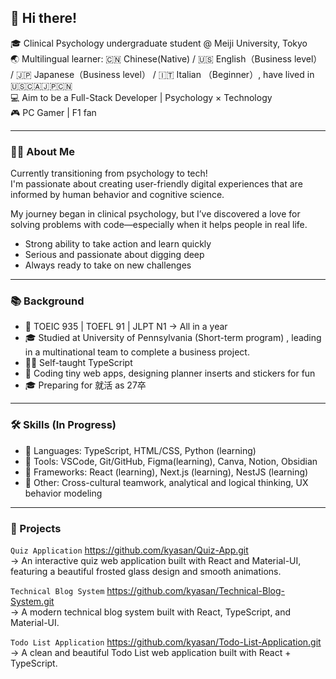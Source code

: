 ## 👋 Hi there!

🎓 Clinical Psychology undergraduate student @ Meiji University, Tokyo  
🌏 Multilingual learner: 🇨🇳 Chinese(Native) / 🇺🇸 English（Business level） / 🇯🇵 Japanese（Business level） / 🇮🇹 Italian （Beginner）, have lived in 🇺🇸🇨🇦🇯🇵🇨🇳  
💻 Aim to be a Full-Stack Developer | Psychology × Technology  
🎮 PC Gamer | F1 fan  


---


### 👩‍💻 About Me

Currently transitioning from psychology to tech!  
I'm passionate about creating user-friendly digital experiences that are informed by human behavior and cognitive science.

My journey began in clinical psychology, but I’ve discovered a love for solving problems with code—especially when it helps people in real life.

  - Strong ability to take action and learn quickly
  - Serious and passionate about digging deep
  - Always ready to take on new challenges


---


### 📚 Background  

- 📘 TOEIC 935 | TOEFL 91 | JLPT N1 -> All in a year  
- 🎓 Studied at University of Pennsylvania (Short-term program) , leading in a multinational team to complete a business project. 
- 👩‍💻 Self-taught TypeScript
- 💾 Coding tiny web apps, designing planner inserts and stickers for fun  
- 🎓 Preparing for 就活 as 27卒  


---


### 🛠 Skills (In Progress)

- 💬 Languages: TypeScript, HTML/CSS, Python (learning)
- 🧰 Tools: VSCode, Git/GitHub, Figma(learning), Canva, Notion, Obsidian  
- 🔧 Frameworks: React (learning), Next.js (learning), NestJS (learning)  
- 🧠 Other: Cross-cultural teamwork, analytical and logical thinking, UX behavior modeling


---


### 📌 Projects

`Quiz Application` https://github.com/kyasan/Quiz-App.git  
  → An interactive quiz web application built with React and Material-UI, featuring a beautiful frosted glass design and smooth animations.

`Technical Blog System` https://github.com/kyasan/Technical-Blog-System.git  
  → A modern technical blog system built with React, TypeScript, and Material-UI.

`Todo List Application` https://github.com/kyasan/Todo-List-Application.git  
  → A clean and beautiful Todo List web application built with React + TypeScript.  

